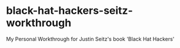# black-hat-hackers-seitz-workthrough
My Personal Workthrough for Justin Seitz's book 'Black Hat Hackers'
